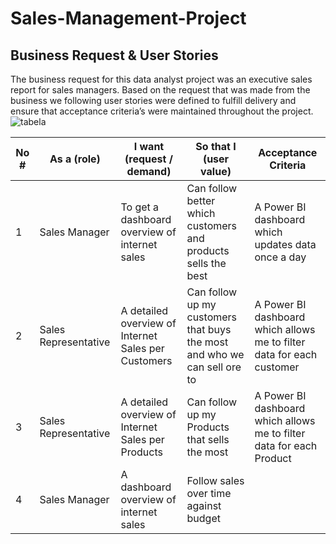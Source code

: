 # Sales-Management-Project

## Business Request & User Stories
The business request for this data analyst project was an executive sales report for sales managers. 
Based on the request that was made from the business we following user stories were defined to fulfill delivery and ensure that acceptance criteria’s were maintained throughout the project.
![tabela](https://github.com/WiktorPaprocki/Sales-Management-Project/assets/125204368/2d17f707-6be7-4489-ae3c-d7d773bd88b0) 


| No # | As a (role)          | I want (request / demand)                           | So that I (user value)                                                   | Acceptance Criteria                                                   |
|------|----------------------|-----------------------------------------------------|--------------------------------------------------------------------------|-----------------------------------------------------------------------|
| 1    | Sales Manager        | To get a dashboard overview of internet sales       | Can follow better which customers and products sells the best            | A Power BI dashboard which updates data once a day                    |
| 2    | Sales Representative | A detailed overview of Internet Sales per Customers | Can follow up my customers that buys the most and who we can sell ore to | A Power BI dashboard which allows me to filter data for each customer |
| 3    | Sales Representative | A detailed overview of Internet Sales per Products  | Can follow up my Products that sells the most                            | A Power BI dashboard which allows me to filter data for each Product  |
| 4    | Sales Manager        | A dashboard overview of internet sales              | Follow sales over time against budget 
